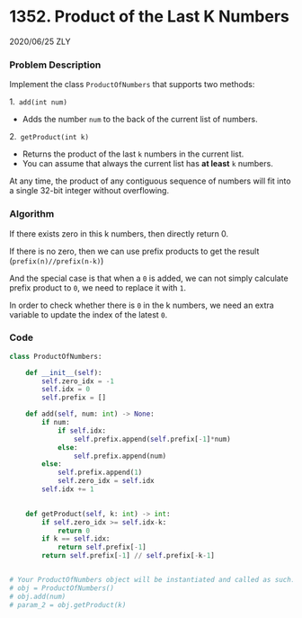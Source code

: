 

# 1352. Product of the Last K Numbers

2020/06/25 ZLY

### Problem Description

Implement the class `ProductOfNumbers` that supports two methods:

1.` add(int num)`

- Adds the number `num` to the back of the current list of numbers.

2.` getProduct(int k)`

- Returns the product of the last `k` numbers in the current list.
- You can assume that always the current list has **at least** `k` numbers.

At any time, the product of any contiguous sequence of numbers will fit into a single 32-bit integer without overflowing.




### Algorithm

If there exists zero in this k numbers, then directly return 0.

If there is no zero, then we can use prefix products to get the result (`prefix(n)//prefix(n-k)`)

And the special case is that when a `0` is added, we can not simply calculate prefix product to `0`, we need to replace it with `1`.

In order to check whether there is `0` in the k numbers, we need an extra variable to update the index of the latest `0`.



### Code

```python
class ProductOfNumbers:

    def __init__(self):
        self.zero_idx = -1
        self.idx = 0
        self.prefix = []

    def add(self, num: int) -> None:
        if num:
            if self.idx:
                self.prefix.append(self.prefix[-1]*num)
            else:
                self.prefix.append(num)
        else:
            self.prefix.append(1)
            self.zero_idx = self.idx
        self.idx += 1
        

    def getProduct(self, k: int) -> int:
        if self.zero_idx >= self.idx-k:
            return 0
        if k == self.idx:
            return self.prefix[-1]
        return self.prefix[-1] // self.prefix[-k-1]


# Your ProductOfNumbers object will be instantiated and called as such:
# obj = ProductOfNumbers()
# obj.add(num)
# param_2 = obj.getProduct(k)
```